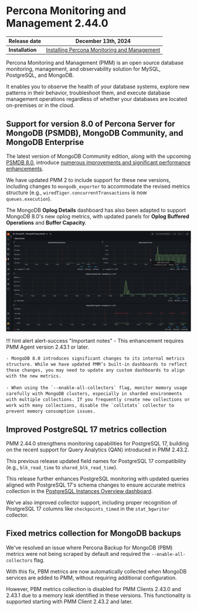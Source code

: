 # Percona Monitoring and Management 2.44.0

| **Release date** | December 13th, 2024                                                                                     |
| -----------------| ----------------------------------------------------------------------------------------------- |
| **Installation** | [Installing Percona Monitoring and Management](../quickstart/index.md) |

Percona Monitoring and Management (PMM) is an open source database monitoring, management, and observability solution for MySQL, PostgreSQL, and MongoDB.

It enables you to observe the health of your database systems, explore new patterns in their behavior, troubleshoot them, and execute database management operations regardless of whether your databases are located on-premises or in the cloud.

## Support for version 8.0 of Percona Server for MongoDB (PSMDB), MongoDB Community, and MongoDB Enterprise

The latest version of MongoDB Community edition, along with the upcoming [PSMDB 8.0](https://www.percona.com/software/mongodb/percona-server-for-mongodb), introduce [numerous improvements and significant performance enhancements](https://www.mongodb.com/docs/manual/release-notes/8.0/).

We have updated PMM 2 to include support for these new versions, including changes to `mongodb_exporter` to accommodate the revised metrics structure (e.g., `wiredTiger.concurrentTransactions` is now `queues.execution`).

The MongoDB **Oplog Details** dashboard has also been adapted to support MongoDB 8.0's new oplog metrics, with updated panels for **Oplog Buffered Operations** and **Buffer Capacity**.

![Updated Oplog Details dashboard](../_images/Oplog_Details.png)

!!! hint alert alert-success "Important notes"
    - This enhancement requires PMM Agent version 2.43.1 or later.

    - MongoDB 8.0 introduces significant changes to its internal metrics structure. While we have updated PMM’s built-in dashboards to reflect these changes, you may need to update any custom dashboards to align with the new metrics.

    - When using the `--enable-all-collectors` flag, monitor memory usage carefully with MongoDB clusters, especially in sharded environments with multiple collections. If you frequently create new collections or work with many collections, disable the `collstats` collector to prevent memory consumption issues.

## Improved PostgreSQL 17 metrics collection

PMM 2.44.0 strengthens monitoring capabilities for PostgreSQL 17, building on the recent support for Query Analytics (QAN) introduced in PMM 2.43.2.

This previous release updated field names for PostgreSQL 17 compatibility (e.g., `blk_read_time` to `shared_blk_read_time`).

This release further enhances PostgreSQL monitoring with updated queries aligned with PostgreSQL 17's schema changes to ensure accurate metrics collection in the [PostgreSQL Instances Overview dashboard](../details/dashboards/dashboard-postgresql-instances-overview.md).

We've also improved collector support, including proper recognition of PostgreSQL 17 columns like `checkpoints_timed` in the `stat_bgwriter` collector.


## Fixed metrics collection for MongoDB backups

We've resolved an issue where Percona Backup for MongoDB (PBM) metrics were not being scraped by default and required the `--enable-all-collectors` flag.

With this fix, PBM metrics are now automatically collected when MongoDB services are added to PMM, without requiring additional configuration.

However, PBM metrics collection is disabled for PMM Clients 2.43.0 and 2.43.1 due to a memory leak identified in these versions. This functionality is supported starting with PMM Client 2.43.2 and later.
